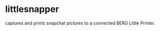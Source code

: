 littlesnapper
=============

captures and prints snapchat pictures to a connected BERG Little Printer.
